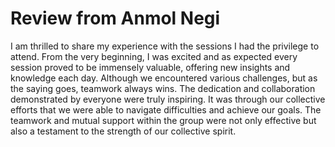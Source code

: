 # Review from Anmol Negi
I am thrilled to share my experience with the sessions I had the privilege to attend. From the very beginning, I was excited and as expected every session proved to be immensely valuable, offering new insights and knowledge each day. Although we encountered various challenges, but as the saying goes, teamwork always wins. The dedication and collaboration demonstrated by everyone were truly inspiring. It was through our collective efforts that we were able to navigate difficulties and achieve our goals. The teamwork and mutual support within the group were not only effective but also a testament to the strength of our collective spirit.